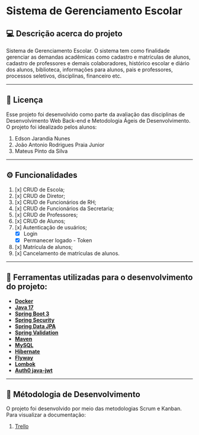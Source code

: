 # Sistema de Gerenciamento Escolar

## :computer: Descrição acerca do projeto
Sistema de Gerenciamento Escolar. O sistema tem como finalidade gerenciar as demandas acadêmicas como cadastro e matrículas de alunos, cadastro de professores e demais colaboradores, histórico escolar e diário dos alunos, biblioteca, informações para alunos, pais e professores, processos seletivos, disciplinas, financeiro etc.

-------------

## :memo: Licença
Esse projeto foi desenvolvido como parte da avaliação das disciplinas de Desenvolvimento Web Back-end e Metodologia Ágeis de Desenvolvimento. O projeto foi idealizado pelos alunos:
1.	Edson Jarandia Nunes
2.	João Antonio Rodrigues Praia Junior
3.	Mateus Pinto da Silva

-------------

## ⚙️ Funcionalidades
1. [x] CRUD de Escola;
2. [x] CRUD de Diretor;
3. [x] CRUD de Funcionários de RH;
4. [x] CRUD de Funcionários da Secretaria;
5. [x] CRUD de Professores;
6. [x] CRUD de Alunos;
7. [x] Autenticação de usuários;
    - [x] Login
    - [x] Permanecer logado - Token

8. [x] Matrícula de alunos;
9. [x] Cancelamento de matrículas de alunos.

-------------

## 🔨 Ferramentas utilizadas para o desenvolvimento do projeto:

- **[Docker](https://docs.docker.com/)**
- **[Java 17](https://www.oracle.com/java)**
- **[Spring Boot 3](https://spring.io/projects/spring-boot)**
- **[Spring Security](https://spring.io/projects/spring-security)**
- **[Spring Data JPA](https://spring.io/projects/spring-data-jpa)**
- **[Spring Validation](https://www.baeldung.com/spring-boot-bean-validation)**
- **[Maven](https://maven.apache.org)**
- **[MySQL](https://www.mysql.com)**
- **[Hibernate](https://hibernate.org)**
- **[Flyway](https://flywaydb.org)**
- **[Lombok](https://projectlombok.org)**
- **[Auth0 java-jwt](https://github.com/auth0/java-jwt)**

-------------

## :pushpin: Métodologia de Desenvolvimento
O projeto foi desenvolvido por meio das metodologias Scrum e Kanban. Para visualizar a documentação:
1. <a href="https://trello.com/b/toLeoe6Q/sistema-de-gerenciamento-de-escolar" targe="_blanck">Trello</a>